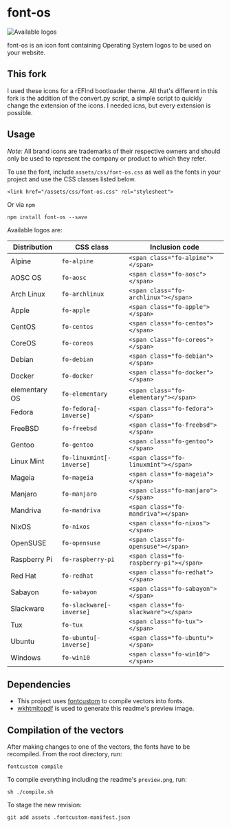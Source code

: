 # font-os #

![Available logos](assets/fonts/preview.png)

font-os is an icon font containing Operating System logos to be used on your website.

## This fork ##

I used these icons for a rEFInd bootloader theme. All that's different in this fork is the addition of the convert.py script, a simple script to quickly change the extension of the icons. I needed icns, but every extension is possible.

## Usage ##

*Note:* All brand icons are trademarks of their respective owners and should only be used to represent the company or product to which they refer.

To use the font, include `assets/css/font-os.css` as well as the
fonts in your project and use the CSS classes listed below.

	<link href="/assets/css/font-os.css" rel="stylesheet">

Or via `npm`

`npm install font-os --save`


Available logos are:

| Distribution | CSS class                | Inclusion code
| -------------|--------------------------|-------------------------------------
| Alpine       | `fo-alpine`              | `<span class="fo-alpine"></span>`
| AOSC OS      | `fo-aosc`                | `<span class="fo-aosc"></span>`
| Arch Linux   | `fo-archlinux`           | `<span class="fo-archlinux"></span>`
| Apple        | `fo-apple`               | `<span class="fo-apple"></span>`
| CentOS       | `fo-centos`              | `<span class="fo-centos"></span>`
| CoreOS       | `fo-coreos`              | `<span class="fo-coreos"></span>`
| Debian       | `fo-debian`              | `<span class="fo-debian"></span>`
| Docker       | `fo-docker`              | `<span class="fo-docker"></span>`
| elementary OS| `fo-elementary`          | `<span class="fo-elementary"></span>`
| Fedora       | `fo-fedora[-inverse]`    | `<span class="fo-fedora"></span>`
| FreeBSD      | `fo-freebsd`             | `<span class="fo-freebsd"></span>`
| Gentoo       | `fo-gentoo`              | `<span class="fo-gentoo"></span>`
| Linux Mint   | `fo-linuxmint[-inverse]` | `<span class="fo-linuxmint"></span>`
| Mageia       | `fo-mageia`              | `<span class="fo-mageia"></span>`
| Manjaro      | `fo-manjaro`             | `<span class="fo-manjaro"></span>`
| Mandriva     | `fo-mandriva`            | `<span class="fo-mandriva"></span>`
| NixOS        | `fo-nixos`               | `<span class="fo-nixos"></span>`
| OpenSUSE     | `fo-opensuse`            | `<span class="fo-opensuse"></span>`
| Raspberry Pi | `fo-raspberry-pi`        | `<span class="fo-raspberry-pi"></span>`
| Red Hat      | `fo-redhat`              | `<span class="fo-redhat"></span>`
| Sabayon      | `fo-sabayon`             | `<span class="fo-sabayon"></span>`
| Slackware    | `fo-slackware[-inverse]` | `<span class="fo-slackware"></span>`
| Tux          | `fo-tux`                 | `<span class="fo-tux"></span>`
| Ubuntu       | `fo-ubuntu[-inverse]`    | `<span class="fo-ubuntu"></span>`
| Windows       | `fo-win10`              | `<span class="fo-win10"></span>`

## Dependencies ##
* This project uses [fontcustom](https://github.com/FontCustom/fontcustom) to compile vectors into fonts.
* [wkhtmltopdf](http://wkhtmltopdf.org/) is used to generate this readme's preview image.

## Compilation of the vectors ##

After making changes to one of the vectors, the fonts have to be recompiled.
From the root directory, run:

	fontcustom compile

To compile everything including the readme's `preview.png`, run:

	sh ./compile.sh

To stage the new revision:

	git add assets .fontcustom-manifest.json
